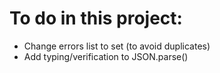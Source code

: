 # To do in this project:

- Change errors list to set (to avoid duplicates)
- Add typing/verification to JSON.parse()
